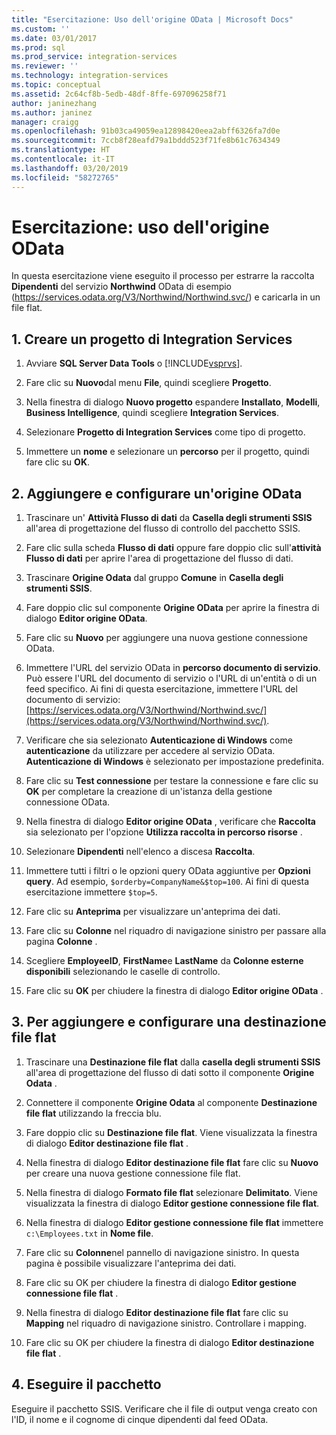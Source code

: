 ```yaml
---
title: "Esercitazione: Uso dell'origine OData | Microsoft Docs"
ms.custom: ''
ms.date: 03/01/2017
ms.prod: sql
ms.prod_service: integration-services
ms.reviewer: ''
ms.technology: integration-services
ms.topic: conceptual
ms.assetid: 2c64cf8b-5edb-48df-8ffe-697096258f71
author: janinezhang
ms.author: janinez
manager: craigg
ms.openlocfilehash: 91b03ca49059ea12898420eea2abff6326fa7d0e
ms.sourcegitcommit: 7ccb8f28eafd79a1bddd523f71fe8b61c7634349
ms.translationtype: HT
ms.contentlocale: it-IT
ms.lasthandoff: 03/20/2019
ms.locfileid: "58272765"
---
```

# <a name="tutorial-using-the-odata-source"></a>Esercitazione: uso dell'origine OData
  In questa esercitazione viene eseguito il processo per estrarre la raccolta **Dipendenti** del servizio **Northwind** OData di esempio (https://services.odata.org/V3/Northwind/Northwind.svc/) e caricarla in un file flat.  
  
## <a name="1-create-an-integration-services-project"></a>1. Creare un progetto di Integration Services  
  
1.  Avviare **SQL Server Data Tools** o [!INCLUDE[vsprvs](../../includes/vsprvs-md.md)].  
  
2.  Fare clic su **Nuovo**dal menu **File**, quindi scegliere **Progetto**.  
  
3.  Nella finestra di dialogo **Nuovo progetto** espandere **Installato**, **Modelli**, **Business Intelligence**, quindi scegliere **Integration Services**.  
  
4.  Selezionare **Progetto di Integration Services** come tipo di progetto.  
  
5.  Immettere un **nome** e selezionare un **percorso** per il progetto, quindi fare clic su **OK**.  
  
## <a name="2-add-and-configure-an-odata-source"></a>2. Aggiungere e configurare un'origine OData 
  
1.  Trascinare un' **Attività Flusso di dati** da **Casella degli strumenti SSIS** all'area di progettazione del flusso di controllo del pacchetto SSIS.  
  
2.  Fare clic sulla scheda **Flusso di dati** oppure fare doppio clic sull'**attività Flusso di dati** per aprire l'area di progettazione del flusso di dati.  
  
3.  Trascinare **Origine Odata** dal gruppo **Comune** in **Casella degli strumenti SSIS**.
  
4.  Fare doppio clic sul componente **Origine OData** per aprire la finestra di dialogo **Editor origine OData**.  
  
5.  Fare clic su **Nuovo** per aggiungere una nuova gestione connessione OData.  
  
6.  Immettere l'URL del servizio OData in **percorso documento di servizio**. Può essere l'URL del documento di servizio o l'URL di un'entità o di un feed specifico. Ai fini di questa esercitazione, immettere l'URL del documento di servizio: [https://services.odata.org/V3/Northwind/Northwind.svc/](https://services.odata.org/V3/Northwind/Northwind.svc/).  
  
7.  Verificare che sia selezionato **Autenticazione di Windows** come **autenticazione** da utilizzare per accedere al servizio OData. **Autenticazione di Windows** è selezionato per impostazione predefinita.  
  
8.  Fare clic su **Test connessione** per testare la connessione e fare clic su **OK** per completare la creazione di un'istanza della gestione connessione OData.  
  
9. Nella finestra di dialogo **Editor origine OData** , verificare che **Raccolta** sia selezionato per l'opzione **Utilizza raccolta in percorso risorse** .  
  
10. Selezionare **Dipendenti** nell'elenco a discesa **Raccolta**.  
  
11. Immettere tutti i filtri o le opzioni query OData aggiuntive per **Opzioni query**. Ad esempio, `$orderby=CompanyName&$top=100`. Ai fini di questa esercitazione immettere `$top=5`.  
  
12. Fare clic su **Anteprima** per visualizzare un'anteprima dei dati.  
  
13. Fare clic su **Colonne** nel riquadro di navigazione sinistro per passare alla pagina **Colonne** .  
  
14. Scegliere **EmployeeID**, **FirstName**e **LastName** da **Colonne esterne disponibili** selezionando le caselle di controllo.  
  
15. Fare clic su **OK** per chiudere la finestra di dialogo **Editor origine OData** .  
  
## <a name="3-add-and-configure-a-flat-file-destination"></a>3. Per aggiungere e configurare una destinazione file flat
  
1.  Trascinare una **Destinazione file flat** dalla **casella degli strumenti SSIS** all'area di progettazione del flusso di dati sotto il componente **Origine Odata** .  
  
2.  Connettere il componente **Origine Odata** al componente **Destinazione file flat** utilizzando la freccia blu.  
  
3.  Fare doppio clic su **Destinazione file flat**. Viene visualizzata la finestra di dialogo **Editor destinazione file flat** .  
  
4.  Nella finestra di dialogo **Editor destinazione file flat** fare clic su **Nuovo** per creare una nuova gestione connessione file flat.  
  
5.  Nella finestra di dialogo **Formato file flat** selezionare **Delimitato**. Viene visualizzata la finestra di dialogo **Editor gestione connessione file flat**.  
  
6.  Nella finestra di dialogo **Editor gestione connessione file flat** immettere `c:\Employees.txt` in **Nome file**.  
  
7.  Fare clic su **Colonne**nel pannello di navigazione sinistro. In questa pagina è possibile visualizzare l'anteprima dei dati.  
  
8.  Fare clic su OK per chiudere la finestra di dialogo **Editor gestione connessione file flat** .  
  
9. Nella finestra di dialogo **Editor destinazione file flat** fare clic su **Mapping** nel riquadro di navigazione sinistro. Controllare i mapping.  
  
10. Fare clic su OK per chiudere la finestra di dialogo **Editor destinazione file flat** .  

## <a name="4-run-the-package"></a>4. Eseguire il pacchetto
Eseguire il pacchetto SSIS. Verificare che il file di output venga creato con l'ID, il nome e il cognome di cinque dipendenti dal feed OData.
  
  
